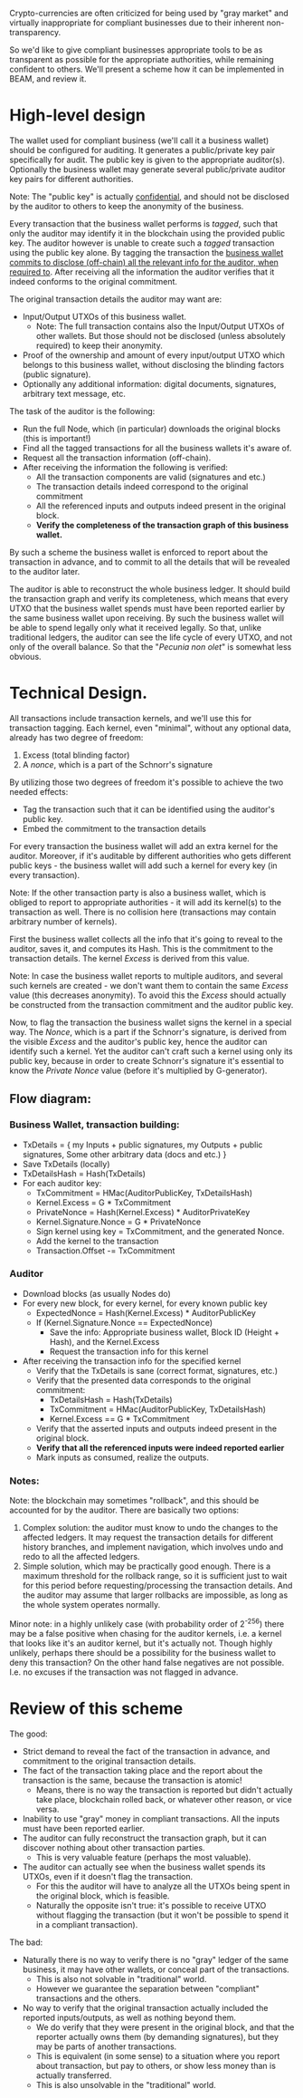 Crypto-currencies are often criticized for being used by "gray market" and virtually inappropriate for compliant businesses due to their inherent non-transparency.

So we'd like to give compliant businesses appropriate tools to be as transparent as possible for the appropriate authorities, while remaining confident to others. We'll present a scheme how it can be implemented in BEAM, and review it.

# High-level design

The wallet used for compliant business (we'll call it a business wallet) should be configured for auditing. It generates a public/private key pair specifically for audit. The public key is given to the appropriate auditor(s). Optionally the business wallet may generate several public/private auditor key pairs for different authorities.

Note: The "public key" is actually <u>confidential</u>, and should not be disclosed by the auditor to others to keep the anonymity of the business.

Every transaction that the business wallet performs is _tagged_, such that only the auditor may identify it in the blockchain using the provided public key. The auditor however is unable to create such a _tagged_ transaction using the public key alone.
By tagging the transaction the <u>business wallet commits to disclose (off-chain) all the relevant info for the auditor, when required to</u>. After receiving all the information the auditor verifies that it indeed conforms to the original commitment.

The original transaction details the auditor may want are:

* Input/Output UTXOs of this business wallet.
   * Note: The full transaction contains also the Input/Output UTXOs of other wallets. But those should not be disclosed (unless absolutely required) to keep their anonymity.
* Proof of the ownership and amount of every input/output UTXO which belongs to this business wallet, without disclosing the blinding factors (public signature).
* Optionally any additional information: digital documents, signatures, arbitrary text message, etc.

The task of the auditor is the following:

* Run the full Node, which (in particular) downloads the original blocks (this is important!)
* Find all the tagged transactions for all the business wallets it's aware of.
* Request all the transaction information (off-chain).
* After receiving the information the following is verified:
   * All the transaction components are valid (signatures and etc.)
   * The transaction details indeed correspond to the original commitment
   * All the referenced inputs and outputs indeed present in the original block.
   * **Verify the completeness of the transaction graph of this business wallet.**

By such a scheme the business wallet is enforced to report about the transaction in advance, and to commit to all the details that will be revealed to the auditor later.

The auditor is able to reconstruct the whole business ledger. It should build the transaction graph and verify its completeness, which means that every UTXO that the business wallet spends must have been reported earlier by the same business wallet upon receiving. By such the business wallet will be able to spend legally only what it received legally. So that, unlike traditional ledgers, the auditor can see the life cycle of every UTXO, and not only of the overall balance. So that the "_Pecunia non olet_" is somewhat less obvious.

# Technical Design.

All transactions include transaction kernels, and we'll use this for transaction tagging. Each kernel, even "minimal", without any optional data, already has two degree of freedom:
1. Excess (total blinding factor)
1. A _nonce_, which is a part of the Schnorr's signature

By utilizing those two degrees of freedom it's possible to achieve the two needed effects:
* Tag the transaction such that it can be identified using the auditor's public key.
* Embed the commitment to the transaction details

For every transaction the business wallet will add an extra kernel for the auditor. Moreover, if it's auditable by different authorities who gets different public keys - the business wallet will add such a kernel for every key (in every transaction).

Note: If the other transaction party is also a business wallet, which is obliged to report to appropriate authorities - it will add its kernel(s) to the transaction as well. There is no collision here (transactions may contain arbitrary number of kernels).

First the business wallet collects all the info that it's going to reveal to the auditor, saves it, and computes its Hash. This is the commitment to the transaction details. The kernel _Excess_ is derived from this value.

Note: In case the business wallet reports to multiple auditors, and several such kernels are created - we don't want them to contain the same _Excess_ value (this decreases anonymity). To avoid this the _Excess_ should actually be constructed from the transaction commitment and the auditor public key.

Now, to flag the transaction the business wallet signs the kernel in a special way. The _Nonce_, which is a part if the Schnorr's signature, is derived from the visible _Excess_ and the auditor's public key, hence the auditor can identify such a kernel. Yet the auditor can't craft such a kernel using only its public key, because in order to create Schnorr's signature it's essential to know the _Private Nonce_ value (before it's multiplied by G-generator).

## Flow diagram:

### Business Wallet, transaction building:

* TxDetails = { my Inputs + public signatures, my Outputs + public signatures, Some other arbitrary data (docs and etc.) }
* Save TxDetails (locally)
* TxDetailsHash = Hash(TxDetails)
* For each auditor key:
   * TxCommitment = HMac(AuditorPublicKey, TxDetailsHash)
   * Kernel.Excess = G * TxCommitment
   * PrivateNonce = Hash(Kernel.Excess) * AuditorPrivateKey
   * Kernel.Signature.Nonce = G * PrivateNonce
   * Sign kernel using key = TxCommitment, and the generated Nonce.
   * Add the kernel to the transaction
   * Transaction.Offset -= TxCommitment

### Auditor

* Download blocks (as usually Nodes do)
* For every new block, for every kernel, for every known public key
   * ExpectedNonce = Hash(Kernel.Excess) * AuditorPublicKey
   * If (Kernel.Signature.Nonce == ExpectedNonce)
      * Save the info: Appropriate business wallet, Block ID (Height + Hash), and the Kernel.Excess
      * Request the transaction info for this kernel
* After receiving the transaction info for the specified kernel
   * Verify that the TxDetails is sane (correct format, signatures, etc.)
   * Verify that the presented data corresponds to the original commitment:
      * TxDetailsHash = Hash(TxDetails)
      * TxCommitment = HMac(AuditorPublicKey, TxDetailsHash)
      * Kernel.Excess == G * TxCommitment
   * Verify that the asserted inputs and outputs indeed present in the original block.
   * **Verify that all the referenced inputs were indeed reported earlier**
   * Mark inputs as consumed, realize the outputs.

### Notes:

Note: the blockchain may sometimes "rollback", and this should be accounted for by the auditor. There are basically two options:

1. Complex solution: the auditor must know to undo the changes to the affected ledgers. It may request the transaction details for different history branches, and implement navigation, which involves undo and redo to all the affected ledgers.
1. Simple solution, which may be practically good enough. There is a maximum threshold for the rollback range, so it is sufficient just to wait for this period before requesting/processing the transaction details. And the auditor may assume that larger rollbacks are impossible, as long as the whole system operates normally.

Minor note: in a highly unlikely case (with probability order of 2<sup>-256</sup>) there may be a false positive when chasing for the auditor kernels, i.e. a kernel that looks like it's an auditor kernel, but it's actually not. Though highly unlikely, perhaps there should be a possibility for the business wallet to deny this transaction? On the other hand false negatives are not possible. I.e. no excuses if the transaction was not flagged in advance.

# Review of this scheme

The good:
* Strict demand to reveal the fact of the transaction in advance, and commitment to the original transaction details.
* The fact of the transaction taking place and the report about the transaction is the same, because the transaction is atomic!
   * Means, there is no way the transaction is reported but didn't actually take place, blockchain rolled back, or whatever other reason, or vice versa.
* Inability to use "gray" money in compliant transactions. All the inputs must have been reported earlier.
* The auditor can fully reconstruct the transaction graph, but it can discover nothing about other transaction parties.
   * This is very valuable feature (perhaps the most valuable).
* The auditor can actually see when the business wallet spends its UTXOs, even if it doesn't flag the transaction.
   * For this the auditor will have to analyze all the UTXOs being spent in the original block, which is feasible.
   * Naturally the opposite isn't true: it's possible to receive UTXO without flagging the transaction (but it won't be possible to spend it in a compliant transaction).

The bad:

* Naturally there is no way to verify there is no "gray" ledger of the same business, it may have other wallets, or conceal part of the transactions.
   * This is also not solvable in "traditional" world.
   * However we guarantee the separation between "compliant" transactions and the others.
* No way to verify that the original transaction actually included the reported inputs/outputs, as well as nothing beyond them.
   * We do verify that they were present in the original block, and that the reporter actually owns them (by demanding signatures), but they may be parts of another transactions.
   * This is equivalent (in some sense) to a situation where you report about transaction, but pay to others, or show less money than is actually transferred.
   * This is also unsolvable in the "traditional" world.
